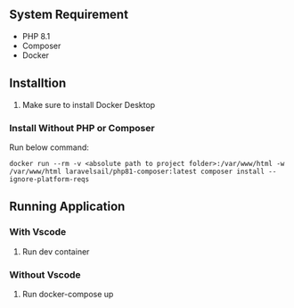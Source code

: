 ## System Requirement

- PHP 8.1
- Composer
- Docker

## Installtion
1. Make sure to install Docker Desktop

### Install Without PHP or Composer
Run below command:
```shell
docker run --rm -v <absolute path to project folder>:/var/www/html -w /var/www/html laravelsail/php81-composer:latest composer install --ignore-platform-reqs
```

## Running Application
### With Vscode
1. Run dev container

### Without Vscode
1. Run docker-compose up
